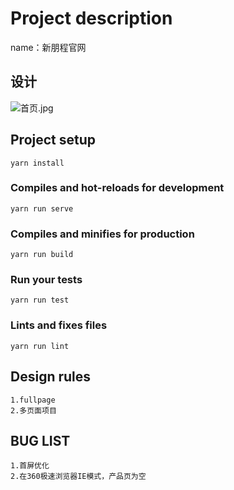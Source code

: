 # Project description
name：新朋程官网

## 设计
![首页.jpg](https://upload-images.jianshu.io/upload_images/5141942-c822ef5aed580a46.jpg)    

## Project setup
```
yarn install
```

### Compiles and hot-reloads for development
```
yarn run serve
```

### Compiles and minifies for production
```
yarn run build
```

### Run your tests
```
yarn run test
```

### Lints and fixes files
```
yarn run lint
```

## Design rules
    1.fullpage
    2.多页面项目

## BUG LIST
```
1.首屏优化
2.在360极速浏览器IE模式，产品页为空
```
